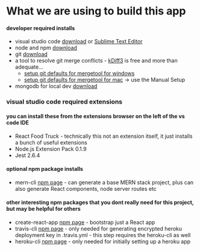 # What we are using to build this app

#### developer required installs
- visual studio code [download](https://code.visualstudio.com/download) or [Sublime Text Editor](https://www.sublimetext.com/)
- node and npm [download](https://nodejs.org/en/download/)
- git [download](https://git-scm.com/downloads)
- a tool to resolve git merge conflicts - [kDiff3](http://kdiff3.sourceforge.net/) is free and more than adequate... 
  - [setup git defaults for mergetool for windows](https://stackoverflow.com/questions/33308482/git-how-configure-kdiff3-as-merge-tool-and-diff-tool#answer-40817348)
  - [setup git defaults for mergetool for mac](https://github.com/sharat/technicaltips/blob/master/how-to-setup-kdiff-with-git-os-x.md) -> use the Manual Setup
- mongodb for local dev [download](https://www.mongodb.com/download-center#community)

### **visual studio code required extensions**
#### you can install these from the extensions browser on the left of the vs code IDE
- React Food Truck - technically this not an extension itself, it just installs a bunch of useful extensions
- Node.js Extension Pack 0.1.9
- Jest 2.6.4

#### optional npm package installs 
- mern-cli [npm page](https://www.npmjs.com/package/mern-cli) - can generate a base MERN stack project, plus can also generate React components, node server routes etc

#### other interesting npm packages that you dont really need for this project, but may be helpful for others
- create-react-app [npm page](https://www.npmjs.com/package/create-react-app) - bootstrap just a React app
- travis-cli [npm page](https://www.npmjs.com/package/travis-cli) - only needed for generating encrypted heroku deployment key in .travis.yml - this step requires the heroku-cli as well
- heroku-cli [npm page](https://www.npmjs.com/package/heroku-cli) - only needed for initially setting up a heroku app